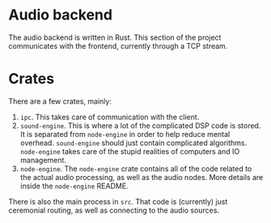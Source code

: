 # Audio backend
The audio backend is written in Rust. This section of the project communicates with the frontend, currently through a TCP stream.

# Crates
There are a few crates, mainly:
1. `ipc`. This takes care of communication with the client.
2. `sound-engine`. This is where a lot of the complicated DSP code is stored. It is separated from `node-engine` in order to help reduce mental overhead. `sound-engine` should just contain complicated algorithms. `node-engine` takes care of the stupid realities of computers and IO management.
3. `node-engine`. The `node-engine` crate contains all of the code related to the actual audio processing, as well as the audio nodes. More details are inside the `node-engine` README.

There is also the main process in `src`. That code is (currently) just ceremonial routing, as well as connecting to the audio sources.
